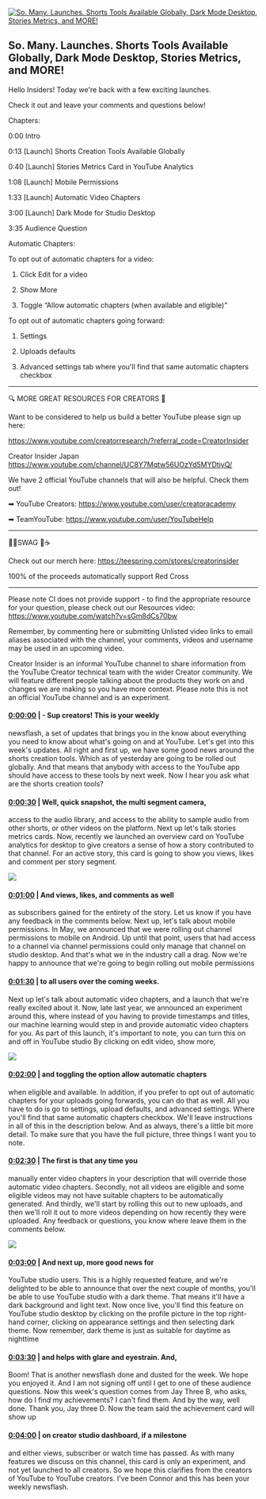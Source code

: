 [![So. Many. Launches. Shorts Tools Available Globally, Dark Mode Desktop, Stories Metrics, and MORE!](https://i.ytimg.com/vi/FNdEiuGUdyo/maxresdefault.jpg)](https://www.youtube.com/watch?v=FNdEiuGUdyo)

## So. Many. Launches. Shorts Tools Available Globally, Dark Mode Desktop, Stories Metrics, and MORE!

Hello Insiders! Today we're back with a few exciting launches.



Check it out and leave your comments and questions below!



Chapters:

0:00 Intro

0:13 [Launch] Shorts Creation Tools Available Globally

0:40 [Launch] Stories Metrics Card in YouTube Analytics

1:08 [Launch] Mobile Permissions

1:33 [Launch] Automatic Video Chapters

3:00 [Launch] Dark Mode for Studio Desktop

3:35 Audience Question



Automatic Chapters:

To opt out of automatic chapters for a video:

1. Click Edit for a video

2. Show More

3. Toggle “Allow automatic chapters (when available and eligible)”



To opt out of automatic chapters going forward:

1. Settings

2. Uploads defaults

3. Advanced settings tab where you'll find that same automatic chapters checkbox

-------------------------------------------



🔍 MORE GREAT RESOURCES FOR CREATORS 🔎



Want to be considered to help us build a better YouTube please sign up here: 

https://www.youtube.com/creatorresearch/?referral_code=CreatorInsider



Creator Insider Japan https://www.youtube.com/channel/UC8Y7Mqtw56UOzYd5MYDtiyQ/



We have 2 official YouTube channels that will also be helpful. Check them out! 



➡ YouTube Creators: https://www.youtube.com/user/creatoracademy



➡ TeamYouTube: https://www.youtube.com/user/YouTubeHelp



-------------------------------------------



👕👚SWAG 🎽☕



Check out our merch here: https://teespring.com/stores/creatorinsider



100% of the proceeds automatically support Red Cross



-------------------------------------------

Please note CI does not provide support - to find the appropriate resource for your question, please check out our Resources video: https://www.youtube.com/watch?v=sGm8dCs70bw



Remember, by commenting here or submitting Unlisted video links to email aliases associated with the channel, your comments, videos and username may be used in an upcoming video.



Creator Insider is an informal YouTube channel to share information from the YouTube Creator technical team with the wider Creator community. We will feature different people talking about the products they work on and changes we are making so you have more context. Please note this is not an official YouTube channel and is an experiment.



#### [0:00:00](https://www.youtube.com/watch?v=FNdEiuGUdyo&t=0) |  - Sup creators! This is your weekly

newsflash, a set of updates that brings you in the know about everything you need to know about what's going on and at YouTube. Let's get into this week's updates. All right and first up, we have some good news around the shorts creation tools. Which as of yesterday are going to be rolled out globally. And that means that anybody with access to the YouTube app should have access to these tools by next week. Now I hear you ask what are the shorts creation tools?  

#### [0:00:30](https://www.youtube.com/watch?v=FNdEiuGUdyo&t=30) |  Well, quick snapshot, the multi segment camera,

access to the audio library, and access to the ability to sample audio from other shorts, or other videos on the platform. Next up let's talk stories metrics cards. Now, recently we launched an overview card on YouTube analytics for desktop to give creators a sense of how a story contributed to that channel. For an active story, this card is going to show you views, likes and comment per story segment.  

![](https://i.ytimg.com/vi/FNdEiuGUdyo/maxres1.jpg)



#### [0:01:00](https://www.youtube.com/watch?v=FNdEiuGUdyo&t=60) |  And views, likes, and comments as well

as subscribers gained for the entirety of the story. Let us know if you have any feedback in the comments below. Next up, let's talk about mobile permissions. In May, we announced that we were rolling out channel permissions to mobile on Android. Up until that point, users that had access to a channel via channel permissions could only manage that channel on studio desktop. And that's what we in the industry call a drag. Now we're happy to announce that we're going to begin rolling out mobile permissions  

#### [0:01:30](https://www.youtube.com/watch?v=FNdEiuGUdyo&t=90) |  to all users over the coming weeks.

Next up let's talk about automatic video chapters, and a launch that we're really excited about it. Now, late last year, we announced an experiment around this, where instead of you having to provide timestamps and titles, our machine learning would step in and provide automatic video chapters for you. As part of this launch, it's important to note, you can turn this on and off in YouTube studio By clicking on edit video, show more,  

![](https://i.ytimg.com/vi/FNdEiuGUdyo/maxres2.jpg)



#### [0:02:00](https://www.youtube.com/watch?v=FNdEiuGUdyo&t=120) |  and toggling the option allow automatic chapters

when eligible and available. In addition, if you prefer to opt out of automatic chapters for your uploads going forwards, you can do that as well. All you have to do is go to settings, upload defaults, and advanced settings. Where you'll find that same automatic chapters checkbox. We'll leave instructions in all of this in the description below. And as always, there's a little bit more detail. To make sure that you have the full picture, three things I want you to note.  

#### [0:02:30](https://www.youtube.com/watch?v=FNdEiuGUdyo&t=150) |  The first is that any time you

manually enter video chapters in your description that will override those automatic video chapters. Secondly, not all videos are eligible and some eligible videos may not have suitable chapters to be automatically generated. And thirdly, we'll start by rolling this out to new uploads, and then we'll roll it out to more videos depending on how recently they were uploaded. Any feedback or questions, you know where leave them in the comments below.  

![](https://i.ytimg.com/vi/FNdEiuGUdyo/maxres3.jpg)



#### [0:03:00](https://www.youtube.com/watch?v=FNdEiuGUdyo&t=180) |  And next up, more good news for

YouTube studio users. This is a highly requested feature, and we're delighted to be able to announce that over the next couple of months, you'll be able to use YouTube studio with a dark theme. That means it'll have a dark background and light text. Now once live, you'll find this feature on YouTube studio desktop by clicking on the profile picture in the top right-hand corner, clicking on appearance settings and then selecting dark theme. Now remember, dark theme is just as suitable for daytime as nighttime  

#### [0:03:30](https://www.youtube.com/watch?v=FNdEiuGUdyo&t=210) |  and helps with glare and eyestrain. And,

Boom! That is another newsflash done and dusted for the week. We hope you enjoyed it. And I am not signing off until I get to one of these audience questions. Now this week's question comes from Jay Three B, who asks, how do I find my achievements? I can't find them. And by the way, well done. Thank you, Jay three D. Now the team said the achievement card will show up  

#### [0:04:00](https://www.youtube.com/watch?v=FNdEiuGUdyo&t=240) |  on creator studio dashboard, if a milestone

and either views, subscriber or watch time has passed. As with many features we discuss on this channel, this card is only an experiment, and not yet launched to all creators. So we hope this clarifies from the creators of YouTube to YouTube creators. I've been Connor and this has been your weekly newsflash.  